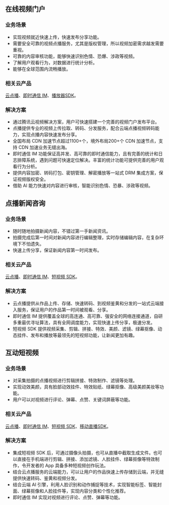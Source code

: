 ## 在线视频门户
### 业务场景
- 实现视频就近快速上传，快速发布分享功能。
- 需要安全可靠的视频点播服务，尤其是版权管理，所以视频加密需求越发需要重视。
- 可靠的内容审核功能，能够快速识别色情、恐爆、涉政等视频。
- 了解用户观看行为，对数据进行统计分析。
- 能够在全球范围内流畅播放。

### 相关云产品
[云点播](https://cloud.tencent.com/product/vod)、[即时通信 IM](https://cloud.tencent.com/product/im)、[播放器SDK](https://cloud.tencent.com/product/player)。

### 解决方案
- 通过腾讯云视频解决方案，用户可快速搭建一个完善的视频门户发布平台。
- 点播提供专业的视频上传拉取、转码、分发服务，配合云端点播视频转码能力，实现点播内容快速发布分享。
- 全国布局 CDN 加速节点超过1100+个，境外布局200+个 CDN 加速节点，支持 CDN 加速业务无缝出海。
- 即时通信 IM 功能保证高并发、高可靠的即时通信能力，且有完善的统计和日志排障系统，遇到问题可快速定位解决。丰富的统计功能可提供完善的用户观看行为分析。
- 提供内容加密、转码打包、密钥管理、解密播放等一站式 DRM 集成方案，保证视频版权安全。
- 借助 AI 能力快速对内容进行审核，智能识别色情、恐暴、涉政等视频。

## 点播新闻咨询
### 业务场景
- 随时随地拍摄新闻内容，不错过第一手新闻资讯。
- 拍摄完成后第一时间对新闻内容进行编辑整理，实时存储编辑内容，在复杂环境下不怕遗失。
- 快速上传分享，保证新闻内容第一时间发布。

### 相关云产品
[云点播](https://cloud.tencent.com/product/vod)、[即时通信 IM](https://cloud.tencent.com/product/im)、[短视频 SDK](https://cloud.tencent.com/product/ugsv)。

### 解决方案
- 云点播提供从作品上传、存储、快速转码、到视频鉴黄和分发的一站式云端接入服务，保证用户的作品第一时间被观看、分享。
- 即时通信 IM 提供覆盖全球的高连通、高可靠、强安全的网络连接通道，自研多重最优寻址算法，具有全网调度能力，实现快速上传分享，极速分发。
- 短视频 SDK 提供视频采集、剪辑、拼接、特效、美颜、滤镜、绿幕抠像、动态挂件、发布和播放等最领先的短视频功能，让新闻更加有趣。

## 互动短视频
### 业务场景
- 对采集拍摄的点播视频进行剪辑拼接、特效制作、滤镜等处理。
- 实现动效美颜，具有脸部动效挂件、特效贴纸、绿幕抠像、高级美颜美妆等功能。
- 用户可以对视频进行评论、弹幕、点赞、关键词屏蔽等功能。

### 相关云产品
[云点播](https://cloud.tencent.com/product/vod)、[即时通信 IM](https://cloud.tencent.com/product/im)、[短视频 SDK](https://cloud.tencent.com/product/ugsv)、[移动直播SDK](https://cloud.tencent.com/document/product/454/19074)。

### 解决方案
- 集成短视频 SDK 后，可通过摄像头拍摄，也可从直播中截取生成文件。也可以直接在手机端进行剪辑、拼接、添加滤镜、人脸挂件、绿幕抠像等特效制作，令开发者的 App 具备多种短视频创作玩法。
- 结合云点播服务的云端能力，可以让用户的作品快速上传存储到云端，并无缝提供快速转码、鉴黄和视频分发。
- 结合云端 AI 引擎，利用人脸识别和动作捕捉等技术，实现智能标签、智能封面、绿幕抠像和人脸挂件等，实现内容分类和个性化推荐。
- 即时通信 IM 实现对视频进行评论、点赞、弹幕等功能。
